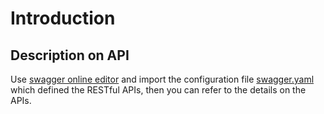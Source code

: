 # Introduction

## Description on API

Use [swagger online editor][1] and import the configuration file [swagger.yaml](swagger.yaml) which defined the RESTful APIs,
then you can refer to the details on the APIs.

[1]: http://editor.swagger.io/#/ "swagger online editro"
